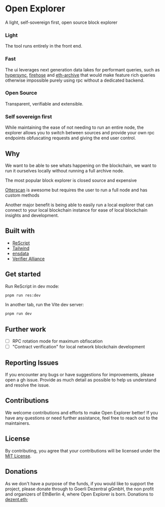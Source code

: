 # Open Explorer

A light, self-sovereign first, open source block explorer

### Light

The tool runs entirely in the front end.

### Fast

The ui leverages next generation data lakes for performant queries, such as [hypersync](https://docs.envio.dev/docs/overview-hypersync), [firehose](https://github.com/streamingfast/firehose-core/tree/develop/firehose) and [eth-archive](https://github.com/subsquid/eth-archive) that would make feature rich queries otherwise impossible purely using rpc without a dedicated backend.

### Open Source

Transparent, verifiable and extensible.

### Self sovereign first

While maintaining the ease of not needing to run an entire node, the explorer allows you to switch between sources and provide your own rpc endpoints obfuscating requests and giving the end user control.

## Why

We want to be able to see whats happening on the blockchain, we want to run it ourselves locally without running a full archive node.

The most popular block explorer is closed source and expensive

[Otterscan](https://github.com/otterscan/otterscan) is awesome but requires the user to run a full node and has custom methods

Another major benefit is being able to easily run a local explorer that can connect to your local blockchain instance for ease of local blockchain insights and development.

## Built with

- [ReScript](https://rescript-lang.org)
- [Tailwind](https://tailwindcss.com/)
- [ensdata](https://ensdata.net/)
- [Verifier Alliance](https://verifieralliance.org)

## Get started

Run ReScript in dev mode:

```sh
pnpm run res:dev
```

In another tab, run the Vite dev server:

```sh
pnpm run dev
```

## Further work

- [ ] RPC rotation mode for maximum obfiscation
- [ ] "Contract verification" for local network blockchain development

## Reporting Issues

If you encounter any bugs or have suggestions for improvements, please open a gh issue. Provide as much detail as possible to help us understand and resolve the issue.

## Contributions

We welcome contributions and efforts to make Open Explorer better! If you have any questions or need further assistance, feel free to reach out to the maintainers.

## License

By contributing, you agree that your contributions will be licensed under the [MIT License](/LICENSE.md).

## Donations

As we don't have a purpose of the funds, if you would like to support the project, please donate through to Goerli Dezentral gGmbH, the non profit and organizers of EthBerlin 4, where Open Explorer is born.
Donations to [dezent.eth](https://etherscan.io/address/0x59cc3Fc56B8B2988F259EC1E6f3446907130f728);
